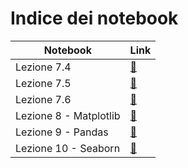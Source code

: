 # Indice dei notebook

| Notebook                              | Link                                          |
| ------------------------------------- | --------------------------------------------- |
| Lezione 7.4                           | [:link:](../02_libs/07_numpy/04_algebra/notebook.ipynb) |
| Lezione 7.5                           | [:link:](../02_libs/07_numpy/05_polynomials/notebook.ipynb) |
| Lezione 7.6                           | [:link:](../02_libs/07_numpy/06_statistics/notebook.ipynb) |
| Lezione 8 - Matplotlib | [:link:](../02_libs/08_matplotlib/notebook.ipynb) |
| Lezione 9 - Pandas | [:link:](../02_libs/09_pandas/notebook.ipynb) |
| Lezione 10 - Seaborn | [:link:](../02_libs/10_seaborn/notebook.ipynb) |
